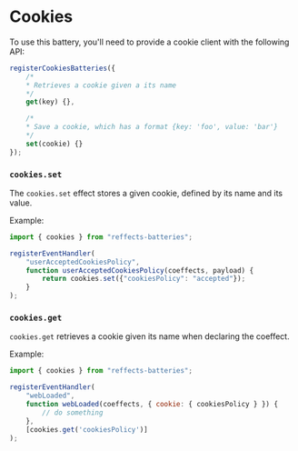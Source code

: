 # Cookies

To use this battery, you'll need to provide a cookie client with the following API:

```js
registerCookiesBatteries({
    /*
    * Retrieves a cookie given a its name
    */
    get(key) {},

    /*
    * Save a cookie, which has a format {key: 'foo', value: 'bar'}
    */
    set(cookie) {}
});
```

### `cookies.set`

The `cookies.set` effect stores a given cookie, defined by its name and its value.

Example:

```js
import { cookies } from "reffects-batteries";

registerEventHandler(
    "userAcceptedCookiesPolicy",
    function userAcceptedCookiesPolicy(coeffects, payload) {
        return cookies.set({"cookiesPolicy": "accepted"});
    }
);
```


### `cookies.get`

`cookies.get` retrieves a cookie given its name when declaring the coeffect.

Example:

```js
import { cookies } from "reffects-batteries";

registerEventHandler(
    "webLoaded",
    function webLoaded(coeffects, { cookie: { cookiesPolicy } }) {
        // do something
    },
    [cookies.get('cookiesPolicy')]
);
```
